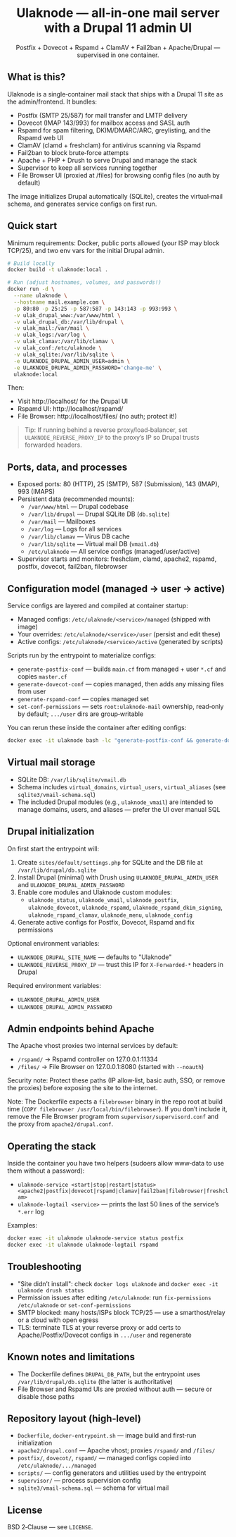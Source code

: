 <div align="center">

# Ulaknode — all‑in‑one mail server with a Drupal 11 admin UI

Postfix + Dovecot + Rspamd + ClamAV + Fail2ban + Apache/Drupal — supervised in one container.

</div>

## What is this?

Ulaknode is a single‑container mail stack that ships with a Drupal 11 site as the admin/frontend. It bundles:

- Postfix (SMTP 25/587) for mail transfer and LMTP delivery
- Dovecot (IMAP 143/993) for mailbox access and SASL auth
- Rspamd for spam filtering, DKIM/DMARC/ARC, greylisting, and the Rspamd web UI
- ClamAV (clamd + freshclam) for antivirus scanning via Rspamd
- Fail2ban to block brute‑force attempts
- Apache + PHP + Drush to serve Drupal and manage the stack
- Supervisor to keep all services running together
- File Browser UI (proxied at /files) for browsing config files (no auth by default)

The image initializes Drupal automatically (SQLite), creates the virtual‑mail schema, and generates service configs on first run.

## Quick start

Minimum requirements: Docker, public ports allowed (your ISP may block TCP/25), and two env vars for the initial Drupal admin.

```bash
# Build locally
docker build -t ulaknode:local .

# Run (adjust hostnames, volumes, and passwords!)
docker run -d \
  --name ulaknode \
  --hostname mail.example.com \
  -p 80:80 -p 25:25 -p 587:587 -p 143:143 -p 993:993 \
  -v ulak_drupal_www:/var/www/html \
  -v ulak_drupal_db:/var/lib/drupal \
  -v ulak_mail:/var/mail \
  -v ulak_logs:/var/log \
  -v ulak_clamav:/var/lib/clamav \
  -v ulak_conf:/etc/ulaknode \
  -v ulak_sqlite:/var/lib/sqlite \
  -e ULAKNODE_DRUPAL_ADMIN_USER=admin \
  -e ULAKNODE_DRUPAL_ADMIN_PASSWORD='change-me' \
  ulaknode:local
```

Then:

- Visit http://localhost/ for the Drupal UI
- Rspamd UI: http://localhost/rspamd/
- File Browser: http://localhost/files/ (no auth; protect it!)

> Tip: If running behind a reverse proxy/load‑balancer, set `ULAKNODE_REVERSE_PROXY_IP` to the proxy’s IP so Drupal trusts forwarded headers.

## Ports, data, and processes

- Exposed ports: 80 (HTTP), 25 (SMTP), 587 (Submission), 143 (IMAP), 993 (IMAPS)
- Persistent data (recommended mounts):
  - `/var/www/html` — Drupal codebase
  - `/var/lib/drupal` — Drupal SQLite DB (`db.sqlite`)
  - `/var/mail` — Mailboxes
  - `/var/log` — Logs for all services
  - `/var/lib/clamav` — Virus DB cache
  - `/var/lib/sqlite` — Virtual mail DB (`vmail.db`)
  - `/etc/ulaknode` — All service configs (managed/user/active)
- Supervisor starts and monitors: freshclam, clamd, apache2, rspamd, postfix, dovecot, fail2ban, filebrowser

## Configuration model (managed → user → active)

Service configs are layered and compiled at container startup:

- Managed configs: `/etc/ulaknode/<service>/managed` (shipped with image)
- Your overrides: `/etc/ulaknode/<service>/user` (persist and edit these)
- Active configs: `/etc/ulaknode/<service>/active` (generated by scripts)

Scripts run by the entrypoint to materialize configs:

- `generate-postfix-conf` — builds `main.cf` from managed + user `*.cf` and copies `master.cf`
- `generate-dovecot-conf` — copies managed, then adds any missing files from user
- `generate-rspamd-conf` — copies managed set
- `set-conf-permissions` — sets `root:ulaknode-mail` ownership, read‑only by default; `.../user` dirs are group‑writable

You can rerun these inside the container after editing configs:

```bash
docker exec -it ulaknode bash -lc "generate-postfix-conf && generate-dovecot-conf && generate-rspamd-conf && set-conf-permissions && supervisorctl restart postfix dovecot rspamd"
```

## Virtual mail storage

- SQLite DB: `/var/lib/sqlite/vmail.db`
- Schema includes `virtual_domains`, `virtual_users`, `virtual_aliases` (see `sqlite3/vmail-schema.sql`)
- The included Drupal modules (e.g., `ulaknode_vmail`) are intended to manage domains, users, and aliases — prefer the UI over manual SQL

## Drupal initialization

On first start the entrypoint will:

1. Create `sites/default/settings.php` for SQLite and the DB file at `/var/lib/drupal/db.sqlite`
2. Install Drupal (minimal) with Drush using `ULAKNODE_DRUPAL_ADMIN_USER` and `ULAKNODE_DRUPAL_ADMIN_PASSWORD`
3. Enable core modules and Ulaknode custom modules:
   - `ulaknode_status`, `ulaknode_vmail`, `ulaknode_postfix`, `ulaknode_dovecot`,
     `ulaknode_rspamd`, `ulaknode_rspamd_dkim_signing`, `ulaknode_rspamd_clamav`,
     `ulaknode_menu`, `ulaknode_config`
4. Generate active configs for Postfix, Dovecot, Rspamd and fix permissions

Optional environment variables:

- `ULAKNODE_DRUPAL_SITE_NAME` — defaults to "Ulaknode"
- `ULAKNODE_REVERSE_PROXY_IP` — trust this IP for `X-Forwarded-*` headers in Drupal

Required environment variables:

- `ULAKNODE_DRUPAL_ADMIN_USER`
- `ULAKNODE_DRUPAL_ADMIN_PASSWORD`

## Admin endpoints behind Apache

The Apache vhost proxies two internal services by default:

- `/rspamd/` → Rspamd controller on 127.0.0.1:11334
- `/files/` → File Browser on 127.0.0.1:8080 (started with `--noauth`)

Security note: Protect these paths (IP allow‑list, basic auth, SSO, or remove the proxies) before exposing the site to the internet.

Note: The Dockerfile expects a `filebrowser` binary in the repo root at build time (`COPY filebrowser /usr/local/bin/filebrowser`). If you don’t include it, remove the File Browser program from `supervisor/supervisord.conf` and the proxy from `apache2/drupal.conf`.

## Operating the stack

Inside the container you have two helpers (sudoers allow www‑data to use them without a password):

- `ulaknode-service <start|stop|restart|status> <apache2|postfix|dovecot|rspamd|clamav|fail2ban|filebrowser|freshclam>`
- `ulaknode-logtail <service>` — prints the last 50 lines of the service’s `*.err` log

Examples:

```bash
docker exec -it ulaknode ulaknode-service status postfix
docker exec -it ulaknode ulaknode-logtail rspamd
```

## Troubleshooting

- "Site didn’t install": check `docker logs ulaknode` and `docker exec -it ulaknode drush status`
- Permission issues after editing `/etc/ulaknode`: run `fix-permissions /etc/ulaknode` or `set-conf-permissions`
- SMTP blocked: many hosts/ISPs block TCP/25 — use a smarthost/relay or a cloud with open egress
- TLS: terminate TLS at your reverse proxy or add certs to Apache/Postfix/Dovecot configs in `.../user` and regenerate

## Known notes and limitations

- The Dockerfile defines `DRUPAL_DB_PATH`, but the entrypoint uses `/var/lib/drupal/db.sqlite` (the latter is authoritative)
- File Browser and Rspamd UIs are proxied without auth — secure or disable those paths

## Repository layout (high‑level)

- `Dockerfile`, `docker-entrypoint.sh` — image build and first‑run initialization
- `apache2/drupal.conf` — Apache vhost; proxies `/rspamd/` and `/files/`
- `postfix/`, `dovecot/`, `rspamd/` — managed configs copied into `/etc/ulaknode/.../managed`
- `scripts/` — config generators and utilities used by the entrypoint
- `supervisor/` — process supervision config
- `sqlite3/vmail-schema.sql` — schema for virtual mail

## License

BSD 2‑Clause — see `LICENSE`.

